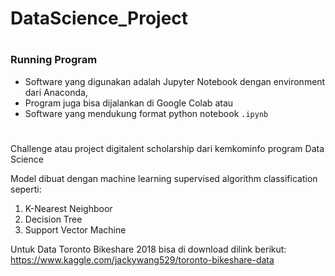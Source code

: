 # DataScience_Project
#
#
### Running Program
- Software yang digunakan adalah Jupyter Notebook dengan environment dari Anaconda, 
- Program juga bisa dijalankan di Google Colab atau 
- Software yang mendukung format python notebook ``` .ipynb ```
#
Challenge atau project digitalent scholarship dari kemkominfo program Data Science

Model dibuat dengan machine learning supervised algorithm classification seperti:
  1. K-Nearest Neighboor
  2. Decision Tree
  3. Support Vector Machine


Untuk Data Toronto Bikeshare 2018 bisa di download dilink berikut:
https://www.kaggle.com/jackywang529/toronto-bikeshare-data
